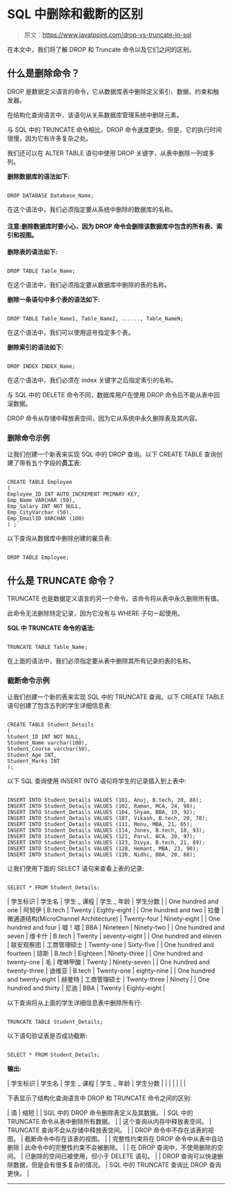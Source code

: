 # SQL 中删除和截断的区别

> 原文：<https://www.javatpoint.com/drop-vs-truncate-in-sql>

在本文中，我们将了解 DROP 和 Truncate 命令以及它们之间的区别。

## 什么是删除命令？

DROP 是数据定义语言的命令，它从数据库表中删除定义索引、数据、约束和触发器。

在结构化查询语言中，该语句从关系数据库管理系统中删除元素。

与 SQL 中的 TRUNCATE 命令相比，DROP 命令速度更快。但是，它的执行时间很慢，因为它有许多复杂之处。

我们还可以在 ALTER TABLE 语句中使用 DROP 关键字，从表中删除一列或多列。

**删除数据库的语法如下:**

```

DROP DATABASE Database_Name;

```

在这个语法中，我们必须指定要从系统中删除的数据库的名称。

#### 注意:删除数据库时要小心，因为 DROP 命令会删除该数据库中包含的所有表、索引和视图。

**删除表的语法如下:**

```

DROP TABLE Table_Name;

```

在这个语法中，我们必须指定要从数据库中删除的表的名称。

**删除一条语句中多个表的语法如下:**

```

DROP TABLE Table_Name1, Table_Name2, ......, Table_NameN;

```

在这个语法中，我们可以使用逗号指定多个表。

**删除索引的语法如下:**

```

DROP INDEX INDEX_Name;

```

在这个语法中，我们必须在 index 关键字之后指定索引的名称。

与 SQL 中的 DELETE 命令不同，数据库用户在使用 DROP 命令后不能从表中回滚数据。

DROP 命令从存储中释放表空间，因为它从系统中永久删除表及其内容。

### 删除命令示例

让我们创建一个新表来实现 SQL 中的 DROP 查询。以下 CREATE TABLE 查询创建了带有五个字段的**员工**表:

```

CREATE TABLE Employee
(
Employee_ID INT AUTO_INCREMENT PRIMARY KEY,
Emp_Name VARCHAR (50),
Emp_Salary INT NOT NULL,
Emp_CityVarchar (50), 
Emp_EmailID VARCHAR (100)
) ;

```

以下查询从数据库中删除创建的雇员表:

```

DROP TABLE Employee;

```

## 什么是 TRUNCATE 命令？

TRUNCATE 也是数据定义语言的另一个命令。该命令将从表中永久删除所有值。

此命令无法删除特定记录，因为它没有与 WHERE 子句一起使用。

**SQL 中 TRUNCATE 命令的语法:**

```

TRUNCATE TABLE Table_Name; 

```

在上面的语法中，我们必须指定要从表中删除其所有记录的表的名称。

### 截断命令示例

让我们创建一个新的表来实现 SQL 中的 TRUNCATE 查询。以下 CREATE TABLE 语句创建了包含五列的学生详细信息表:

```

CREATE TABLE Student_Details
(
Student_ID INT NOT NULL, 
Student_Name varchar(100),
Student_Course varchar(50),
Student_Age INT, 
Student_Marks INT
); 

```

以下 SQL 查询使用 INSERT INTO 语句将学生的记录插入到上表中:

```

INSERT INTO Student_Details VALUES (101, Anuj, B.tech, 20, 88);
INSERT INTO Student_Details VALUES (102, Raman, MCA, 24, 98);
INSERT INTO Student_Details VALUES (104, Shyam, BBA, 19, 92);
INSERT INTO Student_Details VALUES (107, Vikash, B.tech, 20, 78);
INSERT INTO Student_Details VALUES (111, Monu, MBA, 21, 65);
INSERT INTO Student_Details VALUES (114, Jones, B.tech, 18, 93);
INSERT INTO Student_Details VALUES (121, Parul, BCA, 20, 97);
INSERT INTO Student_Details VALUES (123, Divya, B.tech, 21, 89);
INSERT INTO Student_Details VALUES (128, Hemant, MBA, 23, 90);
INSERT INTO Student_Details VALUES (130, Nidhi, BBA, 20, 88);

```

让我们使用下面的 SELECT 语句来查看上表的记录:

```

SELECT * FROM Student_Details;

```

| 学生标识 | 学生名 | 学生 _ 课程 | 学生 _ 年龄 | 学生分数 |
| One hundred and one | 阿努伊 | B.tech | Twenty | Eighty-eight |
| One hundred and two | 拉曼 | 微通道结构(MicroChannel Architecture) | Twenty-four | Ninety-eight |
| One hundred and four | 嘘！嘘 | BBA | Nineteen | Ninety-two |
| One hundred and seven | 维卡什 | B.tech | Twenty | seventy-eight |
| One hundred and eleven | 联安观察团 | 工商管理硕士 | Twenty-one | Sixty-five |
| One hundred and fourteen | 琼斯 | B.tech | Eighteen | Ninety-three |
| One hundred and twenty-one | 毛 | 喹啉甲酸 | Twenty | Ninety-seven |
| One hundred and twenty-three | 迪维亚 | B.tech | Twenty-one | eighty-nine |
| One hundred and twenty-eight | 赫曼特 | 工商管理硕士 | Twenty-three | Ninety |
| One hundred and thirty | 尼迪 | BBA | Twenty | Eighty-eight |

以下查询将从上面的学生详细信息表中删除所有行:

```

TRUNCATE TABLE Student_Details;

```

以下语句验证表是否成功截断:

```

SELECT * FROM Student_Details;

```

**输出:**

| 学生标识 | 学生名 | 学生 _ 课程 | 学生 _ 年龄 | 学生分数 |
|  |  |  |  |  |

下表显示了结构化查询语言中 DROP 和 TRUNCATE 命令之间的区别:

| 滴 | 缩短 |
| SQL 中的 DROP 命令删除表定义及其数据。 | SQL 中的 TRUNCATE 命令从表中删除所有数据。 |
| 这个查询从内存中释放表空间。 | TRUNCATE 查询不会从存储中释放表空间。 |
| DROP 命令中不存在该表的视图。 | 截断命令中存在该表的视图。 |
| 完整性约束将在 DROP 命令中从表中自动删除 | 此命令中的完整性约束不会被删除。 |
| 在 DROP 查询中，不使用删除的空间。 | 已删除的空间已被使用，但小于 DELETE 语句。 |
| DROP 查询可以快速删除数据，但是会有很多复杂的情况。 | SQL 中的 TRUNCATE 查询比 DROP 查询更快。 |

* * *